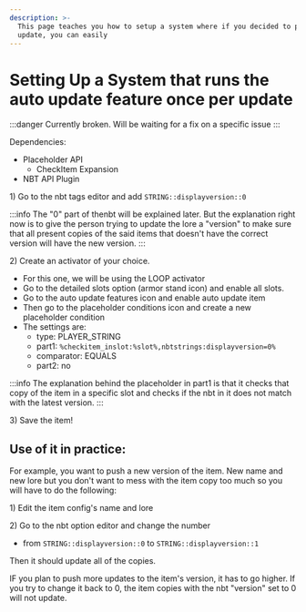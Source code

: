 ```yaml
---
description: >-
  This page teaches you how to setup a system where if you decided to push a new
  update, you can easily
---
```


# Setting Up a System that runs the auto update feature once per update

:::danger
Currently broken. Will be waiting for a fix on a specific issue
:::

Dependencies:

* Placeholder API
  * CheckItem Expansion
* NBT API Plugin

1\) Go to the nbt tags editor and add `STRING::displayversion::0`

:::info
The "0" part of thenbt will be explained later. But the explanation right now is to give the person trying to update the lore a "version" to make sure that all present copies of the said items that doesn't have the correct version will have the new version.
:::

2\) Create an activator of your choice.

* For this one, we will be using the LOOP activator
* Go to the detailed slots option (armor stand icon) and enable all slots.
* Go to the auto update features icon and enable auto update item
* Then go to the placeholder conditions icon and create a new placeholder condition
* The settings are:
  * type: PLAYER\_STRING
  * part1: `%checkitem_inslot:%slot%,nbtstrings:displayversion=0%`
  * comparator: EQUALS
  * part2: no

:::info
The explanation behind the placeholder in part1 is that it checks that copy of the item in a specific slot and checks if the nbt in it does not match with the latest version.
:::

3\) Save the item!

## Use of it in practice:

For example, you want to push a new version of the item. New name and new lore but you don't want to mess with the item copy too much so you will have to do the following:

1\) Edit the item config's name and lore

2\) Go to the nbt option editor and change the number 

* from `STRING::displayversion::0` to `STRING::displayversion::1`

Then it should update all of the copies.

IF you plan to push more updates to the item's version, it has to go higher. If you try to change it back to 0, the item copies with the nbt "version" set to 0 will not update.

